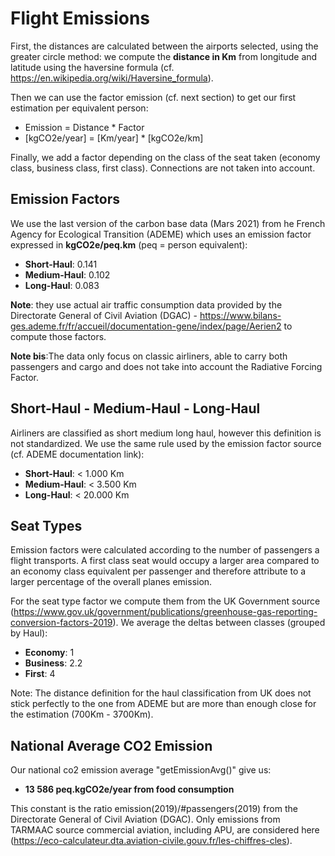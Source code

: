 # Flight Emissions
First, the distances are calculated between the airports selected, using the greater circle method: we compute the **distance in Km** from longitude and latitude using the haversine formula (cf. https://en.wikipedia.org/wiki/Haversine_formula).

Then we can use the factor emission (cf. next section) to get our first estimation per equivalent person:
- Emission = Distance * Factor
- [kgCO2e/year] = [Km/year] * [kgCO2e/km]

Finally, we add a factor depending on the class of the seat taken (economy class, business class, first class). Connections are not taken into account.

## Emission Factors
We use the last version of the carbon base data (Mars 2021) from he French Agency for Ecological Transition (ADEME) which uses an emission factor expressed in **kgCO2e/peq.km** (peq = person equivalent):
- **Short-Haul**: 0.141
- **Medium-Haul**: 0.102
- **Long-Haul**: 0.083

**Note**: they use actual air traffic consumption data provided by the Directorate General of Civil Aviation (DGAC) - https://www.bilans-ges.ademe.fr/fr/accueil/documentation-gene/index/page/Aerien2 to compute those factors.

**Note bis**:The data only focus on classic airliners, able to carry both passengers and cargo and does not take into account the Radiative Forcing Factor.

## Short-Haul - Medium-Haul - Long-Haul
Airliners are classified as short medium long haul, however this definition is not standardized. We use the same rule used by the emission factor source (cf. ADEME documentation link):
- **Short-Haul**: < 1.000 Km
- **Medium-Haul**: < 3.500 Km
- **Long-Haul**: < 20.000 Km

## Seat Types
Emission factors were calculated according to the number of passengers a flight transports. A first class seat would occupy a larger area compared to an economy class equivalent per passenger and therefore attribute to a larger percentage of the overall planes emission.

For the seat type factor we compute them from the UK Government source (https://www.gov.uk/government/publications/greenhouse-gas-reporting-conversion-factors-2019). We average the deltas between classes (grouped by Haul):
- **Economy**: 1
- **Business**: 2.2
- **First**: 4

Note: The distance definition for the haul classification from UK does not stick perfectly to the one from ADEME but are more than enough close for the estimation (700Km - 3700Km).

## National Average CO2 Emission
 Our national co2 emission average "getEmissionAvg()" give us:
 - **13 586 peq.kgCO2e/year from food consumption**

This constant is the ratio emission(2019)/#passengers(2019) from the Directorate General of Civil Aviation (DGAC). Only emissions from TARMAAC source commercial aviation, including APU, are considered here (https://eco-calculateur.dta.aviation-civile.gouv.fr/les-chiffres-cles).
